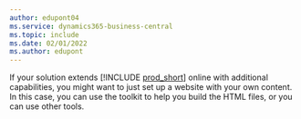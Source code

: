 ```yaml
---
author: edupont04
ms.service: dynamics365-business-central
ms.topic: include
ms.date: 02/01/2022
ms.author: edupont
---
```

If your solution extends [!INCLUDE [prod_short](prod_short.md)] online with additional capabilities, you might want to just set up a website with your own content. In this case, you can use the toolkit to help you build the HTML files, or you can use other tools.
